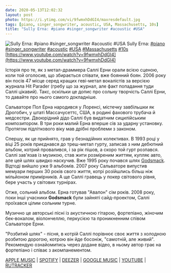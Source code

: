 ```yaml
---
date: 2020-05-13T12:02:32
layout: post
photo: https://i.ytimg.com/vi/9fwmxhDdGI4/maxresdefault.jpg
tags: [piano, singer_songwriter, acoustic, USA, Massachusetts, 10s]
title: "Sully Erna: #piano #singer_songwriter #acoustic #USA"
---
```

![Sully Erna: #piano #singer_songwriter #acoustic #USA](https://i.ytimg.com/vi/9fwmxhDdGI4/maxresdefault.jpg)
Sully Erna: [#piano](/tags/#piano) [#singer_songwriter](/tags/#singer_songwriter) [#acoustic](/tags/#acoustic) [#USA](/tags/#USA) [#Massachusetts](/tags/#Massachusetts) [#10s](/tags/#10s) [https://www.youtube.com/watch?v=9fwmxhDdGI4](https://www.youtube.com/watch?v=9fwmxhDdGI4)

Історія про те, як з метал-драммера Саллі Ерни орали всією сценою, коли той оголосив, що збирається співати, вже боянний боян. 2006 року він посів 47 місце серед кращих геві-метал вокалістів за версією журнала Hit Parader (гребу що за журнал, але факт попадання туди Саллі цікавий). Такс, оскільки це допис про сольну творчість Саллі Ерни, то давайте про нього самого докладніше.

Сальваторе Пол Ерна народився у Лоренсі, містечку завбільшки як Дрогобич, у штаті Массачусеттс, США, в родині фахового трубача й медсестри. Двоюрідний дідо Саллі був видатним сицилійським композитором. В три роки малий Ерна вперше сів за ударну установку. Протягом підліткового віку мав дрібні проблеми з законом.

Спершу, як це прийнято, грав у безнадійних колективах. В 1993 році у віці 25 років приєднався до треш-метал гурту, записав з ним дебютний альбом, котрий провалився, і за рік пішов, а скоро той гурт розпався. Саллі зав&#39;язав із музикою, став жити розміреним життям, купляє авто, але цей шлях швидко наскучив. Вже 1995 року почався шлях [Godsmack](/2020-04-19-godsmack--alternative-rock-alternative-metal-usa). Відтоді вийшло уже 9 альбомів. 2007 року Сальваторе випустив мемуари перших 30 років свого життя, котрі розійшлись більш ніж мільйоном примірників. А ще Саллі гравець у покер світового рівня, бере участь у світових турнірах.

Отже, сольний альбом. Ерна готував &quot;Авалон&quot; сім років. 2008 року, поки інші учасники **Godsmack** були зайняті сайд-проектом, Саллі проїхався цілим сольним турне.

Музично це авторські пісні із акустичною гітарою, фортепіано, жіночим бек-вокалом, віолончеллю, перкусією та проникненним співом Сальваторе Ерни.

&quot;Розбитий шлях&quot; - пісня, в котрій Саллі порівнює своє життя з холодною розбитою дорогою, котрою він йде босоніж, &quot;самотній, але живий&quot;. Рекомендую ознайомитись через додане відео, в ньому автор грає на фортепіано і співає з акомпанементом.

[APPLE MUSIC](https://music.apple.com/us/album/avalon/1440777525) \| [SPOTIFY](https://open.spotify.com/album/5fCTdvFi3k5EGsXMya3mcC) \| [DEEZER](https://www.deezer.com/album/639101?utm_source=deezer&amp;utm_content=album-639101&amp;utm_term=1601611822_1589360475&amp;utm_medium=web) \| [GOOGLE MUSIC](https://play.google.com/music/m/Bcskousndivhmifffen5cqzxkxq?t=Avalon_-_Sully_Erna) \| [YOUTUBE](https://www.youtube.com/playlist?list=OLAK5uy_kkk5e-HTVj2s51eB781-exg5UnfG1og3A) \| [RUTRACKER](https://rutracker.org/forum/viewtopic.php?t=3157858)